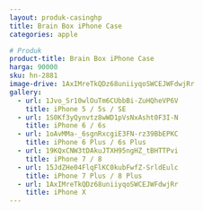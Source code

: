 ```yaml
---
layout: produk-casinghp
title: Brain Box iPhone Case
categories: apple

# Produk
product-title: Brain Box iPhone Case
harga: 90000
sku: hn-2881
image-drive: 1AxIMreTkQDz68uniiyqoSWCEJWFdwjRr
gallery:
  - url: 1Jvo_Sr10wlOuTm6CUbbBi-ZuHQheVP6V
    title: iPhone 5 / 5s / SE
  - url: 1S0Kf3yQynvtz8wWD1pVsNxAsht0F3I-N
    title: iPhone 6 / 6s
  - url: 1oAvMMa-_6sgnRxcgiE3FN-rz39BbEPKC
    title: iPhone 6 Plus / 6s Plus
  - url: 19KQxCNW3tDAkuJTXH95ngHZ_tBHTTPvi
    title: iPhone 7 / 8
  - url: 15JdZHe04FlqFlKC0kubFwfZ-SrldEulc
    title: iPhone 7 Plus / 8 Plus
  - url: 1AxIMreTkQDz68uniiyqoSWCEJWFdwjRr
    title: iPhone X
---
```

